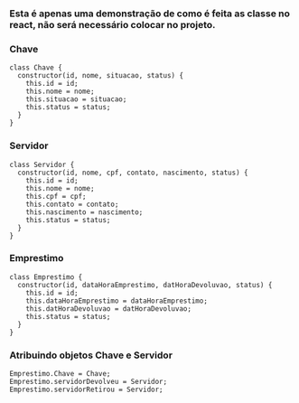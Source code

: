 ### Esta é apenas uma demonstração de como é feita as classe no react, não será necessário colocar no projeto.

### Chave
```
class Chave {
  constructor(id, nome, situacao, status) {
    this.id = id;
    this.nome = nome;
    this.situacao = situacao;
    this.status = status;
  }
}
```

### Servidor
```
class Servidor {
  constructor(id, nome, cpf, contato, nascimento, status) {
    this.id = id;
    this.nome = nome;
    this.cpf = cpf;
    this.contato = contato;
    this.nascimento = nascimento;
    this.status = status;
  }
}
```

### Emprestimo
```
class Emprestimo {
  constructor(id, dataHoraEmprestimo, datHoraDevoluvao, status) {
    this.id = id;
    this.dataHoraEmprestimo = dataHoraEmprestimo;
    this.datHoraDevoluvao = datHoraDevoluvao;
    this.status = status;
  }
}
```

### Atribuindo objetos Chave e Servidor
```
Emprestimo.Chave = Chave;
Emprestimo.servidorDevolveu = Servidor;
Emprestimo.servidorRetirou = Servidor;
```
